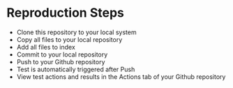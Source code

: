 # Reproduction Steps
- Clone this repository to your local system
- Copy all files to your local repository
- Add all files to index
- Commit to your local repository
- Push to your Github repository
- Test is automatically triggered after Push
- View test actions and results in the Actions tab of your Github repository